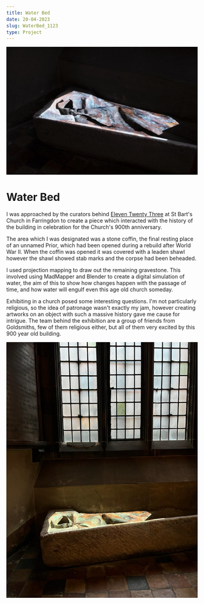 ```yaml
---
title: Water Bed
date: 20-04-2023
slug: WaterBed_1123
type: Project
---
```


![Image shows an exhumed grave which has a water like projection on top of it.](./images/WaterBed/1123.jpeg)

# Water Bed

I was approached by the curators behind [Eleven Twenty Three](https://www.greatstbarts.com/eleven_twenty_three/) at St Bart's Church in Farringdon to create a piece which interacted with the history of the building in celebration for the Church's 900th anniversary.

The area which I was designated was a stone coffin, the final resting place of an unnamed Prior, which had been opened during a rebuild after World War II. When the coffin was opened it was covered with a leaden shawl however the shawl showed stab marks and the corpse had been beheaded.

I used projection mapping to draw out the remaining gravestone. This involved using MadMapper and Blender to create a digital simulation of water, the aim of this to show how changes happen with the passage of time, and how water will engulf even this age old church someday.

Exhibiting in a church posed some interesting questions. I'm not particularly religious, so the idea of patronage wasn't exactly my jam, however creating artworks on an object with such a massive history gave me cause for intrigue. The team behind the exhibition are a group of friends from Goldsmiths, few of them religious either, but all of them very excited by this 900 year old building.

![Image shows an exhumed grave which has a water like projection on top of it. The image here is lit.](./images/WaterBed/1123_2.jpeg)